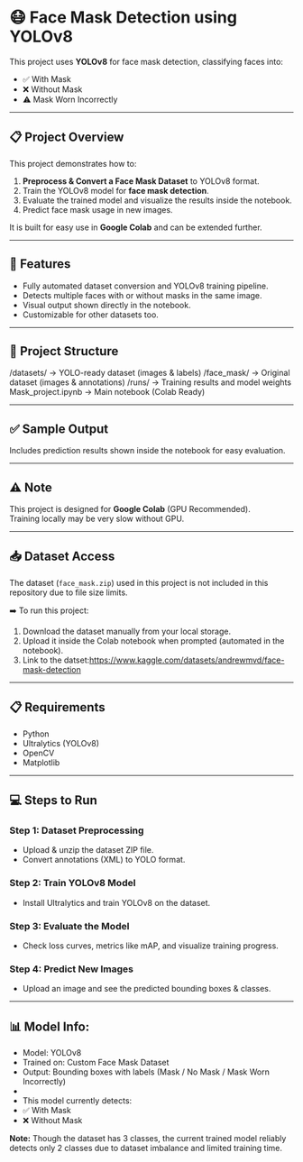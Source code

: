 # 😷 Face Mask Detection using YOLOv8

This project uses **YOLOv8** for face mask detection, classifying faces into:
- ✅ With Mask
- ❌ Without Mask
- ⚠️ Mask Worn Incorrectly

---

## 📋 Project Overview

This project demonstrates how to:
1. **Preprocess & Convert a Face Mask Dataset** to YOLOv8 format.
2. Train the YOLOv8 model for **face mask detection**.
3. Evaluate the trained model and visualize the results inside the notebook.
4. Predict face mask usage in new images.

It is built for easy use in **Google Colab** and can be extended further.

---

## 🚀 Features
- Fully automated dataset conversion and YOLOv8 training pipeline.
- Detects multiple faces with or without masks in the same image.
- Visual output shown directly in the notebook.
- Customizable for other datasets too.

---

## 📂 Project Structure
/datasets/ → YOLO-ready dataset (images & labels)
/face_mask/ → Original dataset (images & annotations)
/runs/ → Training results and model weights
Mask_project.ipynb → Main notebook (Colab Ready)

---

## ✅ Sample Output
Includes prediction results shown inside the notebook for easy evaluation.

---

## ⚠️ Note
This project is designed for **Google Colab** (GPU Recommended).  
Training locally may be very slow without GPU.

---

## 📥 Dataset Access
The dataset (`face_mask.zip`) used in this project is not included in this repository due to file size limits.

➡️ To run this project:
1. Download the dataset manually from your local storage.
2. Upload it inside the Colab notebook when prompted (automated in the notebook).
3. Link to the datset:https://www.kaggle.com/datasets/andrewmvd/face-mask-detection

---

## 📋 Requirements
- Python  
- Ultralytics (YOLOv8)  
- OpenCV  
- Matplotlib  

---

## 💻 Steps to Run
### Step 1: Dataset Preprocessing  
- Upload & unzip the dataset ZIP file.
- Convert annotations (XML) to YOLO format.

### Step 2: Train YOLOv8 Model  
- Install Ultralytics and train YOLOv8 on the dataset.

### Step 3: Evaluate the Model  
- Check loss curves, metrics like mAP, and visualize training progress.

### Step 4: Predict New Images  
- Upload an image and see the predicted bounding boxes & classes.

---

## 📊 Model Info:
- Model: YOLOv8  
- Trained on: Custom Face Mask Dataset  
- Output: Bounding boxes with labels (Mask / No Mask / Mask Worn Incorrectly)
- 
- This model currently detects:
- ✅ With Mask
- ❌ Without Mask

**Note:** Though the dataset has 3 classes, the current trained model reliably detects only 2 classes due to dataset imbalance and limited training time.
